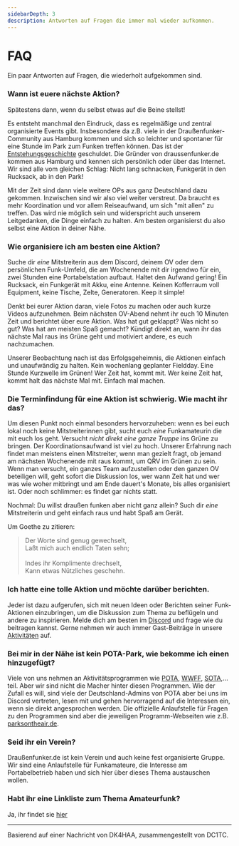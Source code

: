 ```yaml
---
sidebarDepth: 3
description: Antworten auf Fragen die immer mal wieder aufkommen.
---
```


# FAQ
Ein paar Antworten auf Fragen, die wiederholt aufgekommen sind.

### Wann ist euere nächste Aktion?
Spätestens dann, wenn du selbst etwas auf die Beine stellst! 

Es entsteht manchmal den Eindruck, dass es regelmäßige und zentral organisierte Events gibt. Insbesondere da z.B. viele in der Draußenfunker-Community aus Hamburg kommen und sich so leichter und spontaner für eine Stunde im Park zum Funken treffen können. Das ist der [Entstehungsgeschichte](/#uber-uns-–-die-geschichte-hinter-draussenfunker-de) geschuldet. Die Gründer von draussenfunker.de kommen aus Hamburg und kennen sich persönlich oder über das Internet. Wir sind alle vom gleichen Schlag: Nicht lang schnacken, Funkgerät in den Rucksack, ab in den Park!

Mit der Zeit sind dann viele weitere OPs aus ganz Deutschland dazu gekommen. Inzwischen sind wir also viel weiter verstreut. Da braucht es mehr Koordination und vor allem Reiseaufwand, um sich "mit allen" zu treffen. Das wird nie möglich sein und widerspricht auch unserem Leitgedanken, die Dinge einfach zu halten. Am besten organisierst du also selbst eine Aktion in deiner Nähe.


### Wie organisiere ich am besten eine Aktion?
Suche dir _eine_ Mitstreiterin aus dem Discord, deinem OV oder dem persönlichen Funk-Umfeld, die am Wochenende mit dir irgendwo für ein, zwei Stunden eine Portabelstation aufbaut. Haltet den Aufwand gering! Ein Rucksack, ein Funkgerät mit Akku, eine Antenne. Keinen Kofferraum voll Equipment, keine Tische, Zelte, Generatoren. Keep it simple!

Denkt bei eurer Aktion daran, viele Fotos zu machen oder auch kurze Videos aufzunehmen. Beim nächsten OV-Abend nehmt ihr euch 10 Minuten Zeit und berichtet über eure Aktion. Was hat gut geklappt? Was nicht so gut? Was hat am meisten Spaß gemacht? Kündigt direkt an, wann ihr das nächste Mal raus ins Grüne geht und motiviert andere, es euch nachzumachen.

Unserer Beobachtung nach ist das Erfolgsgeheimnis, die Aktionen einfach und unaufwändig zu halten. Kein wochenlang geplanter Fieldday. Eine Stunde Kurzwelle im Grünen! Wer Zeit hat, kommt mit. Wer keine Zeit hat, kommt halt das nächste Mal mit. Einfach mal machen.


### Die Terminfindung für eine Aktion ist schwierig. Wie macht ihr das?
Um diesen Punkt noch einmal besonders hervorzuheben: wenn es bei euch lokal noch keine Mitstreiterinnen gibt, sucht euch _eine_ Funkamateurin die mit euch los geht. Versucht _nicht direkt eine ganze Truppe_ ins Grüne zu bringen. Der Koordinationsaufwand ist viel zu hoch. Unserer Erfahrung nach findet man meistens einen Mitstreiter, wenn man gezielt fragt, ob jemand am nächsten Wochenende mit raus kommt, um QRV im Grünen zu sein. Wenn man versucht, ein ganzes Team aufzustellen oder den ganzen OV beteiligen will, geht sofort die Diskussion los, wer wann Zeit hat und wer was wie woher mitbringt und am Ende dauert's Monate, bis alles organisiert ist. Oder noch schlimmer: es findet gar nichts statt.

Nochmal: Du willst draußen funken aber nicht ganz allein? Such dir _eine_ Mitstreiterin und geht einfach raus und habt Spaß am Gerät.

Um Goethe zu zitieren:
>Der Worte sind genug gewechselt, <br>
>Laßt mich auch endlich Taten sehn; <br>
><br>
>Indes ihr Komplimente drechselt, <br>
>Kann etwas Nützliches geschehn.

### Ich hatte eine tolle Aktion und möchte darüber berichten.
Jeder ist dazu aufgerufen, sich mit neuen Ideen oder Berichten seiner Funk-Aktionen einzubringen, um die Diskussion zum Thema zu beflügeln und andere zu inspirieren. Melde dich am besten im [Discord](/mitmachen) und frage wie du beitragen kannst. Gerne nehmen wir auch immer Gast-Beiträge in unsere [Aktivitäten](/aktivitaeten) auf.

### Bei mir in der Nähe ist kein POTA-Park, wie bekomme ich einen hinzugefügt?
Viele von uns nehmen an Aktivitätsprogrammen wie [POTA](https://pota.app), [WWFF](https://wwff.co), [SOTA](https://www.sota.org.uk),… teil. Aber wir sind nicht die Macher hinter diesen Programmen. Wie der Zufall es will, sind viele der Deutschland-Admins von POTA aber bei uns im Discord vertreten, lesen mit und gehen hervorragend auf die Interessen ein, wenn sie direkt angesprochen werden. Die offizielle Anlaufstelle für Fragen zu den Programmen sind aber die jeweiligen Programm-Webseiten wie z.B. [parksontheair.de](https://www.parksontheair.de).

### Seid ihr ein Verein?
Draußenfunker.de ist kein Verein und auch keine fest organisierte Gruppe. Wir sind eine Anlaufstelle für Funkamateure, die Interesse am Portabelbetrieb haben und sich hier über dieses Thema austauschen wollen.

### Habt ihr eine Linkliste zum Thema Amateurfunk?
Ja, ihr findet sie [hier](/faq/link-list)

---

Basierend auf einer Nachricht von DK4HAA, zusammengestellt von DC1TC.
